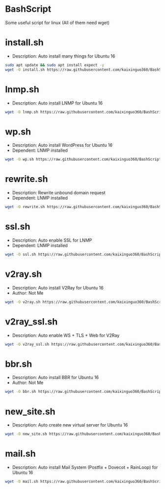 # BashScript
Some useful script for linux
(All of them need wget)

install.sh
=======

- Description: Auto install many things for Ubuntu 16
```bash
sudo apt update && sudo apt install expect -y
wget -O install.sh https://raw.githubusercontent.com/kaixinguo360/BashScript/master/install.sh && chmod +x install.sh && sudo ./install.sh --help
```

lnmp.sh
=======

- Description: Auto install LNMP for Ubuntu 16
```bash
wget -O lnmp.sh https://raw.githubusercontent.com/kaixinguo360/BashScript/master/lnmp/lnmp.sh && chmod +x lnmp.sh && sudo ./lnmp.sh
```

wp.sh
=======

- Description: Auto install WordPress for Ubuntu 16
- Dependent: LNMP installed
```bash
wget -O wp.sh https://raw.githubusercontent.com/kaixinguo360/BashScript/master/wp/wp.sh && chmod +x wp.sh && sudo ./wp.sh
```

rewrite.sh
=======

- Description: Rewrite unbound domain request
- Dependent: LNMP installed
```bash
wget -O rewrite.sh https://raw.githubusercontent.com/kaixinguo360/BashScript/master/rewrite/rewrite.sh && chmod +x rewrite.sh && sudo ./rewrite.sh
```

ssl.sh
=======

- Description: Auto enable SSL for LNMP
- Dependent: LNMP installed
```bash
wget -O ssl.sh https://raw.githubusercontent.com/kaixinguo360/BashScript/master/ssl/ssl.sh && chmod +x ssl.sh && sudo ./ssl.sh
```

v2ray.sh
=======

- Description: Auto install V2Ray for Ubuntu 16
- Author: Not Me
```bash
wget -O v2ray.sh https://raw.githubusercontent.com/kaixinguo360/BashScript/master/v2ray/v2ray.sh && chmod +x v2ray.sh && sudo ./v2ray.sh
```

v2ray_ssl.sh
=======

- Description: Auto enable WS + TLS + Web for V2Ray
```bash
wget -O v2ray_ssl.sh https://raw.githubusercontent.com/kaixinguo360/BashScript/master/v2ray/v2ray_ssl.sh && chmod +x v2ray_ssl.sh && sudo ./v2ray_ssl.sh
```

bbr.sh
=======

- Description: Auto install BBR for Ubuntu 16
- Author: Not Me
```bash
wget -O bbr.sh https://raw.githubusercontent.com/kaixinguo360/BashScript/master/bbr/bbr.sh && chmod +x bbr.sh && sudo ./bbr.sh
```

new_site.sh
=======

- Description: Auto create new virtual server for Ubuntu 16
```bash
wget -O new_site.sh https://raw.githubusercontent.com/kaixinguo360/BashScript/master/other/new_site.sh && chmod +x new_site.sh && sudo ./new_site.sh
```

mail.sh
=======

- Description: Auto install Mail System (Postfix + Dovecot + RainLoop) for Ubuntu 16
```bash
wget -O mail.sh https://raw.githubusercontent.com/kaixinguo360/BashScript/master/other/mail.sh && chmod +x mail.sh && sudo ./mail.sh
```
